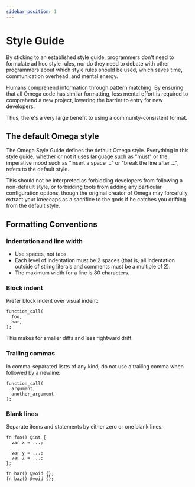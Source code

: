 ```yaml
---
sidebar_position: 1
---
```


# Style Guide

By sticking to an established style guide, programmers don't need to formulate ad hoc style rules, nor do they need to debate with other programmers about which style rules should be used, which saves time, communication overhead, and mental energy.

Humans comprehend information through pattern matching. By ensuring that all Omega code has similar formatting, less mental effort is required to comprehend a new project, lowering the barrier to entry for new developers.

Thus, there's a very large benefit to using a community-consistent format.

## The default Omega style

The Omega Style Guide defines the default Omega style. Everything in this style guide, whether or not it uses language such as "must" or the imperative mood such as "insert a space ..." or "break the line after ...", refers to the default style.

This should not be interpreted as forbidding developers from following a non-default style, or forbidding tools from adding any particular configuration options, though the original creator of Omega may forcefully extract your kneecaps as a sacrifice to the gods if he catches you drifting from the default style.

## Formatting Conventions

### Indentation and line width

- Use spaces, not tabs
- Each level of indentation must be 2 spaces (that is, all indentation outside of string literals and comments must be a multiple of 2).
- The maximum width for a line is 80 characters.

### Block indent

Prefer block indent over visual indent:

```omega
function_call(
  foo,
  bar,
);
```
This makes for smaller diffs and less rightward drift.

### Trailing commas

In comma-separated listts of any kind, do not use a trailing comma when followed by a newline:

```omega
function_call(
  argument,
  another_argument
);
```

### Blank lines

Separate items and statements by either zero or one blank lines.

```omega
fn foo() @int {
  var x = ...;

  var y = ...;
  var z = ...;
};

fn bar() @void {};
fn baz() @void {};
```
